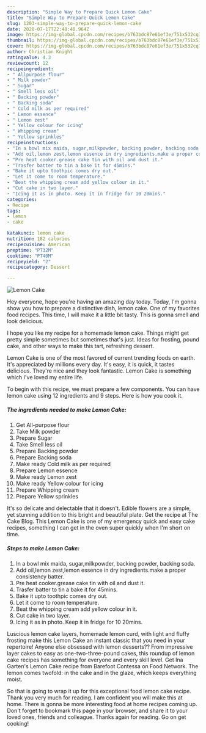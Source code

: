 ```yaml
---
description: "Simple Way to Prepare Quick Lemon Cake"
title: "Simple Way to Prepare Quick Lemon Cake"
slug: 1203-simple-way-to-prepare-quick-lemon-cake
date: 2020-07-17T22:48:40.964Z
image: https://img-global.cpcdn.com/recipes/b763bdc87e61ef3e/751x532cq70/lemon-cake-recipe-main-photo.jpg
thumbnail: https://img-global.cpcdn.com/recipes/b763bdc87e61ef3e/751x532cq70/lemon-cake-recipe-main-photo.jpg
cover: https://img-global.cpcdn.com/recipes/b763bdc87e61ef3e/751x532cq70/lemon-cake-recipe-main-photo.jpg
author: Christian Knight
ratingvalue: 4.3
reviewcount: 12
recipeingredient:
- " Allpurpose flour"
- " Milk powder"
- " Sugar"
- " Smell less oil"
- " Backing powder"
- " Backing soda"
- " Cold milk as per required"
- " Lemon essence"
- " Lemon zest"
- " Yellow colour for icing"
- " Whipping cream"
- " Yellow sprinkles"
recipeinstructions:
- "In a bowl mix maida, sugar,milkpowder, backing powder, backing soda."
- "Add oil,lemon zest,lemon essence in dry ingredients.make a proper consistency batter."
- "Pre heat cooker.grease cake tin with oil and dust it."
- "Trasfer batter to tin a bake it for 45mins."
- "Bake it upto toothpic comes dry out."
- "Let it come to room temperature."
- "Beat the whipping cream add yellow colour in it."
- "Cut cake in two layer."
- "Icing it as in photo. Keep it in fridge for 10 20mins."
categories:
- Recipe
tags:
- lemon
- cake

katakunci: lemon cake 
nutrition: 182 calories
recipecuisine: American
preptime: "PT32M"
cooktime: "PT40M"
recipeyield: "2"
recipecategory: Dessert

---
```



![Lemon Cake](https://img-global.cpcdn.com/recipes/b763bdc87e61ef3e/751x532cq70/lemon-cake-recipe-main-photo.jpg)

Hey everyone, hope you're having an amazing day today. Today, I'm gonna show you how to prepare a distinctive dish, lemon cake. One of my favorites food recipes. This time, I will make it a little bit tasty. This is gonna smell and look delicious.

I hope you like my recipe for a homemade lemon cake. Things might get pretty simple sometimes but sometimes that&#39;s just. Ideas for frosting, pound cake, and other ways to make this tart, refreshing dessert.

Lemon Cake is one of the most favored of current trending foods on earth. It's appreciated by millions every day. It's easy, it is quick, it tastes delicious. They're nice and they look fantastic. Lemon Cake is something which I've loved my entire life.


To begin with this recipe, we must prepare a few components. You can have lemon cake using 12 ingredients and 9 steps. Here is how you cook it.

<!--inarticleads1-->

##### The ingredients needed to make Lemon Cake:

1. Get  All-purpose flour
1. Take  Milk powder
1. Prepare  Sugar
1. Take  Smell less oil
1. Prepare  Backing powder
1. Prepare  Backing soda
1. Make ready  Cold milk as per required
1. Prepare  Lemon essence
1. Make ready  Lemon zest
1. Make ready  Yellow colour for icing
1. Prepare  Whipping cream
1. Prepare  Yellow sprinkles


It&#39;s so delicate and delectable that it doesn&#39;t. Edible flowers are a simple, yet stunning addition to this bright and beautiful plate. Get the recipe at The Cake Blog. This Lemon Cake is one of my emergency quick and easy cake recipes, something I can get in the oven super quickly when I&#39;m short on time. 

<!--inarticleads2-->

##### Steps to make Lemon Cake:

1. In a bowl mix maida, sugar,milkpowder, backing powder, backing soda.
1. Add oil,lemon zest,lemon essence in dry ingredients.make a proper consistency batter.
1. Pre heat cooker.grease cake tin with oil and dust it.
1. Trasfer batter to tin a bake it for 45mins.
1. Bake it upto toothpic comes dry out.
1. Let it come to room temperature.
1. Beat the whipping cream add yellow colour in it.
1. Cut cake in two layer.
1. Icing it as in photo. Keep it in fridge for 10 20mins.


Luscious lemon cake layers, homemade lemon curd, with light and fluffy frosting make this Lemon Cake an instant classic that you need in your repertoire! Anyone else obsessed with lemon desserts?? From impressive layer cakes to easy as one-two-three-pound cakes, this roundup of lemon cake recipes has something for everyone and every skill level. Get Ina Garten&#39;s Lemon Cake recipe from Barefoot Contessa on Food Network. The lemon comes twofold: in the cake and in the glaze, which keeps everything moist. 

So that is going to wrap it up for this exceptional food lemon cake recipe. Thank you very much for reading. I am confident you will make this at home. There is gonna be more interesting food at home recipes coming up. Don't forget to bookmark this page in your browser, and share it to your loved ones, friends and colleague. Thanks again for reading. Go on get cooking!
